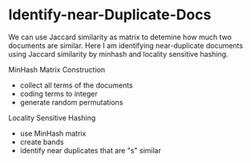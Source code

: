 # Identify-near-Duplicate-Docs

We can use Jaccard similarity as matrix to detemine how much two documents are similar. Here I am
identifying near-duplicate documents using Jaccard similarity by minhash and locality sensitive hashing.

MinHash Matrix Construction

* collect all terms of the documents
* coding terms to integer
* generate random permutations

Locality Sensitive Hashing

* use MinHash matrix
* create bands
* identify near duplicates that are "s" similar
